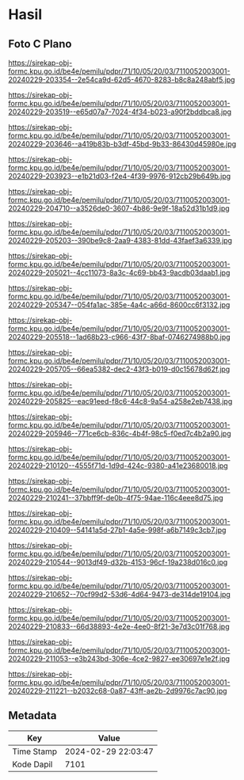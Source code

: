 # Hasil

## Foto C Plano

https://sirekap-obj-formc.kpu.go.id/be4e/pemilu/pdpr/71/10/05/20/03/7110052003001-20240229-203354--2e54ca9d-62d5-4670-8283-b8c8a248abf5.jpg

https://sirekap-obj-formc.kpu.go.id/be4e/pemilu/pdpr/71/10/05/20/03/7110052003001-20240229-203519--e65d07a7-7024-4f34-b023-a90f2bddbca8.jpg

https://sirekap-obj-formc.kpu.go.id/be4e/pemilu/pdpr/71/10/05/20/03/7110052003001-20240229-203646--a419b83b-b3df-45bd-9b33-86430d45980e.jpg

https://sirekap-obj-formc.kpu.go.id/be4e/pemilu/pdpr/71/10/05/20/03/7110052003001-20240229-203923--e1b21d03-f2e4-4f39-9976-912cb29b649b.jpg

https://sirekap-obj-formc.kpu.go.id/be4e/pemilu/pdpr/71/10/05/20/03/7110052003001-20240229-204710--a3526de0-3607-4b86-9e9f-18a52d31b1d9.jpg

https://sirekap-obj-formc.kpu.go.id/be4e/pemilu/pdpr/71/10/05/20/03/7110052003001-20240229-205203--390be9c8-2aa9-4383-81dd-43faef3a6339.jpg

https://sirekap-obj-formc.kpu.go.id/be4e/pemilu/pdpr/71/10/05/20/03/7110052003001-20240229-205021--4cc11073-8a3c-4c69-bb43-9acdb03daab1.jpg

https://sirekap-obj-formc.kpu.go.id/be4e/pemilu/pdpr/71/10/05/20/03/7110052003001-20240229-205347--054fa1ac-385e-4a4c-a66d-8600cc6f3132.jpg

https://sirekap-obj-formc.kpu.go.id/be4e/pemilu/pdpr/71/10/05/20/03/7110052003001-20240229-205518--1ad68b23-c966-43f7-8baf-0746274988b0.jpg

https://sirekap-obj-formc.kpu.go.id/be4e/pemilu/pdpr/71/10/05/20/03/7110052003001-20240229-205705--66ea5382-dec2-43f3-b019-d0c15678d62f.jpg

https://sirekap-obj-formc.kpu.go.id/be4e/pemilu/pdpr/71/10/05/20/03/7110052003001-20240229-205825--eac91eed-f8c6-44c8-9a54-a258e2eb7438.jpg

https://sirekap-obj-formc.kpu.go.id/be4e/pemilu/pdpr/71/10/05/20/03/7110052003001-20240229-205946--771ce6cb-836c-4b4f-98c5-f0ed7c4b2a90.jpg

https://sirekap-obj-formc.kpu.go.id/be4e/pemilu/pdpr/71/10/05/20/03/7110052003001-20240229-210120--4555f71d-1d9d-424c-9380-a41e23680018.jpg

https://sirekap-obj-formc.kpu.go.id/be4e/pemilu/pdpr/71/10/05/20/03/7110052003001-20240229-210241--37bbff9f-de0b-4f75-94ae-116c4eee8d75.jpg

https://sirekap-obj-formc.kpu.go.id/be4e/pemilu/pdpr/71/10/05/20/03/7110052003001-20240229-210409--54141a5d-27b1-4a5e-998f-a6b7149c3cb7.jpg

https://sirekap-obj-formc.kpu.go.id/be4e/pemilu/pdpr/71/10/05/20/03/7110052003001-20240229-210544--9013df49-d32b-4153-96cf-19a238d016c0.jpg

https://sirekap-obj-formc.kpu.go.id/be4e/pemilu/pdpr/71/10/05/20/03/7110052003001-20240229-210652--70cf99d2-53d6-4d64-9473-de314de19104.jpg

https://sirekap-obj-formc.kpu.go.id/be4e/pemilu/pdpr/71/10/05/20/03/7110052003001-20240229-210833--66d38893-4e2e-4ee0-8f21-3e7d3c01f768.jpg

https://sirekap-obj-formc.kpu.go.id/be4e/pemilu/pdpr/71/10/05/20/03/7110052003001-20240229-211053--e3b243bd-306e-4ce2-9827-ee30697e1e2f.jpg

https://sirekap-obj-formc.kpu.go.id/be4e/pemilu/pdpr/71/10/05/20/03/7110052003001-20240229-211221--b2032c68-0a87-43ff-ae2b-2d9976c7ac90.jpg


## Metadata

| Key        | Value               |
| ---------- | ------------------- |
| Time Stamp | 2024-02-29 22:03:47 |
| Kode Dapil | 7101                |



